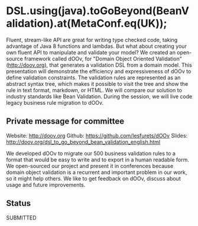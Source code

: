 # DSL.using(java).toGoBeyond(BeanValidation).at(MetaConf.eq(UK));

Fluent, stream-like API are great for writing type checked code, taking
advantage of Java 8 functions and lambdas. But what about creating your own
fluent API to manipulate and validate your model? We created an open-source
framework called dOOv, for "Domain Object Oriented Validation"
(http://doov.org), that generates a validation DSL from a domain model. This
presentation will demonstrate the efficiency and expressiveness of dOOv to
define validation constraints. The validation rules are represented as an
abstract syntax tree, which makes it possible to visit the tree and show the
rule in text format, markdown, or HTML. We will compare our solution to
industry standards like Bean Validation. During the session, we will live code
legacy business rule migration to dOOv.

## Private message for committee

Website: http://doov.org
Github: https://github.com/lesfurets/dOOv
Slides: http://doov.org/dsl_to_go_beyond_bean_validation_english.html

We developed dOOv to migrate our 500 business validation rules to a format that
would be easy to write and to export in a human readable form. We open-sourced
our project and present it in conferences because domain object validation is a
recurrent and important problem in our work, so it might help others. We like
to get feedback on dOOv, discuss about usage and future improvements.

## Status

SUBMITTED

